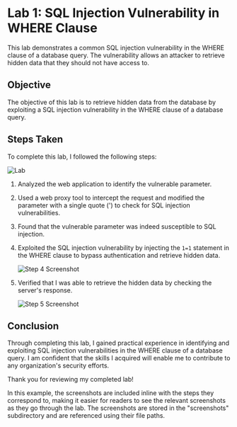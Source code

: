 # Lab 1: SQL Injection Vulnerability in WHERE Clause

This lab demonstrates a common SQL injection vulnerability in the WHERE clause of a database query. The vulnerability allows an attacker to retrieve hidden data that they should not have access to.

## Objective

The objective of this lab is to retrieve hidden data from the database by exploiting a SQL injection vulnerability in the WHERE clause of a database query.

## Steps Taken

To complete this lab, I followed the following steps:
   
   ![Lab](./screenshots/lab1.png)

1. Analyzed the web application to identify the vulnerable parameter.

2. Used a web proxy tool to intercept the request and modified the parameter with a single quote (') to check for SQL injection vulnerabilities.

3. Found that the vulnerable parameter was indeed susceptible to SQL injection.
   
4. Exploited the SQL injection vulnerability by injecting the `1=1` statement in the WHERE clause to bypass authentication and retrieve hidden data.

   ![Step 4 Screenshot](./screenshots/lab1-proxy-repeater.png)

5. Verified that I was able to retrieve the hidden data by checking the server's response.

   ![Step 5 Screenshot](./screenshots/lab1-solved.png)

## Conclusion

Through completing this lab, I gained practical experience in identifying and exploiting SQL injection vulnerabilities in the WHERE clause of a database query. I am confident that the skills I acquired will enable me to contribute to any organization's security efforts.

Thank you for reviewing my completed lab!

In this example, the screenshots are included inline with the steps they correspond to, making it easier for readers to see the relevant screenshots as they go through the lab. The screenshots are stored in the "screenshots" subdirectory and are referenced using their file paths.
